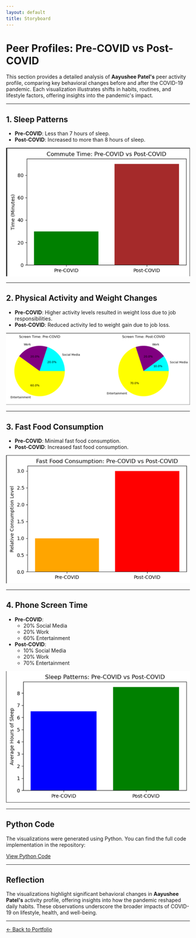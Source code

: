 ```yaml
---
layout: default
title: Storyboard
---
```

# Peer Profiles: Pre-COVID vs Post-COVID

This section provides a detailed analysis of **Aayushee Patel's** peer activity profile, comparing key behavioral changes before and after the COVID-19 pandemic. Each visualization illustrates shifts in habits, routines, and lifestyle factors, offering insights into the pandemic's impact.

---

## 1. Sleep Patterns
- **Pre-COVID**: Less than 7 hours of sleep.
- **Post-COVID**: Increased to more than 8 hours of sleep.

![Sleep Patterns](images/image21.png)

---

## 2. Physical Activity and Weight Changes
- **Pre-COVID**: Higher activity levels resulted in weight loss due to job responsibilities.
- **Post-COVID**: Reduced activity led to weight gain due to job loss.

![Physical Activity and Weight Changes](images/image22.png)

---

## 3. Fast Food Consumption
- **Pre-COVID**: Minimal fast food consumption.
- **Post-COVID**: Increased fast food consumption.

![Fast Food Consumption](images/image23.png)

---

## 4. Phone Screen Time
- **Pre-COVID**:
  - 20% Social Media
  - 20% Work
  - 60% Entertainment
- **Post-COVID**:
  - 10% Social Media
  - 20% Work
  - 70% Entertainment

![Phone Screen Time](images/image24.png)

---

## Python Code
The visualizations were generated using Python. You can find the full code implementation in the repository:  

[View Python Code](InclassTutorial.ipynb)

---

## Reflection
The visualizations highlight significant behavioral changes in **Aayushee Patel's** activity profile, offering insights into how the pandemic reshaped daily habits. These observations underscore the broader impacts of COVID-19 on lifestyle, health, and well-being.

---

[← Back to Portfolio](../README.md)
